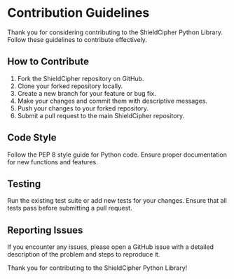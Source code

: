 # Contribution Guidelines

Thank you for considering contributing to the ShieldCipher Python Library. Follow these guidelines to contribute effectively.

## How to Contribute

1. Fork the ShieldCipher repository on GitHub.
2. Clone your forked repository locally.
3. Create a new branch for your feature or bug fix.
4. Make your changes and commit them with descriptive messages.
5. Push your changes to your forked repository.
6. Submit a pull request to the main ShieldCipher repository.

## Code Style



Follow the PEP 8 style guide for Python code. Ensure proper documentation for new functions and features.

## Testing

Run the existing test suite or add new tests for your changes. Ensure that all tests pass before submitting a pull request.

## Reporting Issues

If you encounter any issues, please open a GitHub issue with a detailed description of the problem and steps to reproduce it.

Thank you for contributing to the ShieldCipher Python Library!

